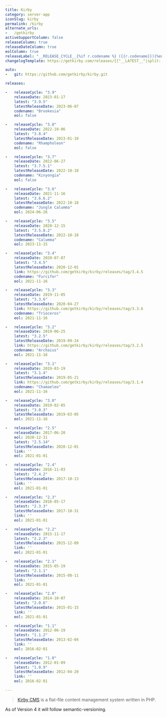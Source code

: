 ```yaml
---
title: Kirby
category: server-app
iconSlug: kirby
permalink: /kirby
alternate_urls: 
-   /getkirby
activeSupportColumn: false
releaseColumn: true
releaseDateColumn: true
eolColumn: true
releaseLabel: "__RELEASE_CYCLE__{%if r.codename %} ({{r.codename}}){%endif%}"
changelogTemplate: https://getkirby.com/releases/{{"__LATEST__"|split:'.'|slice:0,2|join:'.'}}

auto:
-   git: https://github.com/getkirby/kirby.git

releases:

-   releaseCycle: "3.9"
    releaseDate: 2023-01-17
    latest: "3.9.5"
    latestReleaseDate: 2023-06-07
    codename: "Brookesia"
    eol: false

-   releaseCycle: "3.8"
    releaseDate: 2022-10-06
    latest: "3.8.4"
    latestReleaseDate: 2023-01-10
    codename: "Rhampholeon"
    eol: false

-   releaseCycle: "3.7"
    releaseDate: 2022-06-27
    latest: "3.7.5.1"
    latestReleaseDate: 2022-10-18
    codename: "Kinyongia"
    eol: false

-   releaseCycle: "3.6"
    releaseDate: 2021-11-16
    latest: "3.6.6.2"
    latestReleaseDate: 2022-10-18
    codename: "Jungle Calumma"
    eol: 2024-06-26

-   releaseCycle: "3.5"
    releaseDate: 2020-12-15
    latest: "3.5.8.2"
    latestReleaseDate: 2022-10-18
    codename: "Calumma"
    eol: 2023-11-15

-   releaseCycle: "3.4"
    releaseDate: 2020-07-07
    latest: "3.4.5"
    latestReleaseDate: 2020-12-01
    link: https://github.com/getkirby/kirby/releases/tag/3.4.5
    codename: "Furcifer"
    eol: 2021-11-16

-   releaseCycle: "3.3"
    releaseDate: 2019-11-05
    latest: "3.3.6"
    latestReleaseDate: 2020-04-27
    link: https://github.com/getkirby/kirby/releases/tag/3.3.6
    codename: "Trioceros"
    eol: 2021-11-16

-   releaseCycle: "3.2"
    releaseDate: 2019-06-25
    latest: "3.2.5"
    latestReleaseDate: 2019-09-24
    link: https://github.com/getkirby/kirby/releases/tag/3.2.5
    codename: "Archaius"
    eol: 2021-11-16

-   releaseCycle: "3.1"
    releaseDate: 2019-03-19
    latest: "3.1.4"
    latestReleaseDate: 2019-05-21
    link: https://github.com/getkirby/kirby/releases/tag/3.1.4
    codename: "Chamaeleo"
    eol: 2021-11-16

-   releaseCycle: "3.0"
    releaseDate: 2019-02-05
    latest: "3.0.3"
    latestReleaseDate: 2019-03-05
    eol: 2021-11-16

-   releaseCycle: "2.5"
    releaseDate: 2017-06-20
    eol: 2020-12-31
    latest: "2.5.14"
    latestReleaseDate: 2020-12-01
    link: ''
    eol: 2021-01-01

-   releaseCycle: "2.4"
    releaseDate: 2016-11-03
    latest: "2.4.2"
    latestReleaseDate: 2017-10-13
    link: ''
    eol: 2021-01-01

-   releaseCycle: "2.3"
    releaseDate: 2016-05-17
    latest: "2.3.3"
    latestReleaseDate: 2017-10-31
    link: ''
    eol: 2021-01-01

-   releaseCycle: "2.2"
    releaseDate: 2015-11-17
    latest: "2.2.3"
    latestReleaseDate: 2015-12-09
    link: ''
    eol: 2021-01-01

-   releaseCycle: "2.1"
    releaseDate: 2015-05-19
    latest: "2.1.1"
    latestReleaseDate: 2015-08-11
    link: ''
    eol: 2021-01-01

-   releaseCycle: "2.0"
    releaseDate: 2014-10-07
    latest: "2.0.6"
    latestReleaseDate: 2015-01-15
    link: ''
    eol: 2021-01-01

-   releaseCycle: "1.1"
    releaseDate: 2012-06-19
    latest: "1.1.2"
    latestReleaseDate: 2013-02-04
    link: ''
    eol: 2016-02-01

-   releaseCycle: "1.0"
    releaseDate: 2012-01-09
    latest: "1.0.9"
    latestReleaseDate: 2012-04-20
    link: ''
    eol: 2016-02-01

---
```


> [Kirby CMS](https://getkirby.com) is a flat-file content management system written in PHP. 

As of Version 4 it will follow semantic-versioning.
